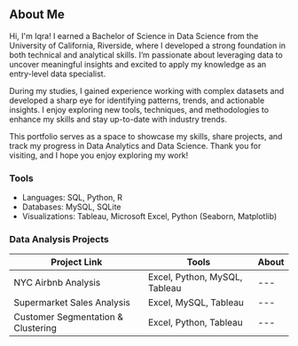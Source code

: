 ## About Me

Hi, I'm Iqra! I earned a Bachelor of Science in Data Science from the University of California, Riverside, where I developed a strong foundation in both technical and analytical skills. I’m passionate about leveraging data to uncover meaningful insights and excited to apply my knowledge as an entry-level data specialist.

During my studies, I gained experience working with complex datasets and developed a sharp eye for identifying patterns, trends, and actionable insights. I enjoy exploring new tools, techniques, and methodologies to enhance my skills and stay up-to-date with industry trends.

This portfolio serves as a space to showcase my skills, share projects, and track my progress in Data Analytics and Data Science. Thank you for visiting, and I hope you enjoy exploring my work!

### Tools

* Languages: SQL, Python, R
* Databases: MySQL, SQLite
* Visualizations: Tableau, Microsoft Excel, Python (Seaborn, Matplotlib)

### Data Analysis Projects

| Project Link | Tools | About |
| --- | --- | --- |
| NYC Airbnb Analysis | Excel, Python, MySQL, Tableau | --- |
| Supermarket Sales Analysis | Excel, MySQL, Tableau | --- |
| Customer Segmentation & Clustering | Excel, Python, Tableau | --- |
